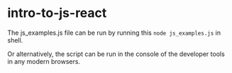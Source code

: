 # intro-to-js-react
The js_examples.js file can be run by running this ```node js_examples.js``` in shell.

Or alternatively, the script can be run in the console of the developer tools in any modern browsers.